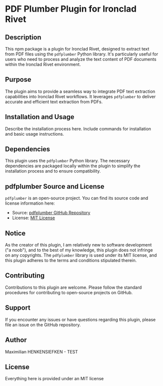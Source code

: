# PDF Plumber Plugin for Ironclad Rivet

## Description

This npm package is a plugin for Ironclad Rivet, designed to extract text from PDF files using the `pdfplumber` Python library. It's particularly useful for users who need to process and analyze the text content of PDF documents within the Ironclad Rivet environment.

## Purpose

The plugin aims to provide a seamless way to integrate PDF text extraction capabilities into Ironclad Rivet workflows. It leverages `pdfplumber` to deliver accurate and efficient text extraction from PDFs.

## Installation and Usage

Describe the installation process here. Include commands for installation and basic usage instructions.

## Dependencies

This plugin uses the `pdfplumber` Python library. The necessary dependencies are packaged locally within the plugin to simplify the installation process and to ensure compatibility.

## pdfplumber Source and License

`pdfplumber` is an open-source project. You can find its source code and license information here:

- Source: [pdfplumber GitHub Repository](https://github.com/jsvine/pdfplumber)
- License: [MIT License](https://github.com/jsvine/pdfplumber/blob/master/LICENSE)

## Notice

As the creator of this plugin, I am relatively new to software development ("a noob"), and to the best of my knowledge, this plugin does not infringe on any copyrights. The `pdfplumber` library is used under its MIT license, and this plugin adheres to the terms and conditions stipulated therein.

## Contributing

Contributions to this plugin are welcome. Please follow the standard procedures for contributing to open-source projects on GitHub.

## Support

If you encounter any issues or have questions regarding this plugin, please file an issue on the GitHub repository.

## Author

Maximilian HENKENSIEFKEN - TEST

## License

Everything here is provided under an MIT license
